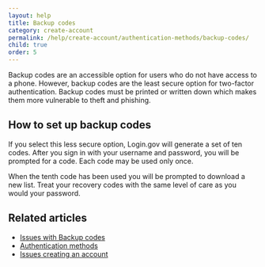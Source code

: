 ```yaml
---
layout: help
title: Backup codes
category: create-account
permalink: /help/create-account/authentication-methods/backup-codes/
child: true
order: 5
---
```


Backup codes are an accessible option for users who do not have access to a phone. However, backup codes are the least secure option for two-factor authentication. Backup codes must be printed or written down which makes them more vulnerable to theft and phishing.

## How to set up backup codes

If you select this less secure option, Login.gov will generate a set of ten codes. After you sign in with your username and password, you will be prompted for a code. Each code may be used only once.

When the tenth code has been used you will be prompted to download a new list. Treat your recovery codes with the same level of care as you would your password.


## Related articles

* [Issues with Backup codes](/help/trouble-signing-in/authentication/issues-with-backup-codes/)
* [Authentication methods](/help/create-account/authentication-methods/)
* [Issues creating an account](/help/create-account/issues-creating-an-account/)
